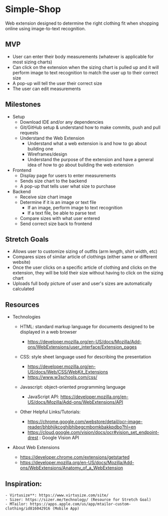 # Simple-Shop
Web extension designed to determine the right clothing fit when shopping online using image-to-text recognition.

## MVP
- User can enter their body measurements (whatever is applicable for most sizing charts)
- Can click on the extension when the sizing chart is pulled up and it will perform image to text recognition to match the user up to their correct size
- A pop-up will tell the user their correct size
- The user can edit measurements


## Milestones
- Setup
	- Download IDE and/or any dependencies
	- Git/GitHub setup & understand how to make commits, push and pull requests
	- Understand the Web Extension
		- Understand what a web extension is and how to go about building one
		- Wireframes/design
		- Understand the purpose of the extension and have a general idea of how to go about building the web extension
- Frontend
	- Display page for users to enter measurements
	- Sends size chart to the backend
	- A pop-up that tells user what size to purchase
- Backend
	- Receive size chart image
	- Determine if it is an image or text file
		- If an image, perform image to text recognition
		- If a text file, be able to parse text
	- Compare sizes with what user entered
	- Send correct size back to frontend

## Stretch Goals
- Allows user to customize sizing of outfits (arm length, shirt width, etc)
- Compares sizes of similar article of clothings (either same or different website) 
- Once the user clicks on a specific article of clothing and clicks on the extension, they will be told their size without having to click on the sizing chart
- Uploads full body picture of user and user's sizes are automatically calculated

## Resources
- Technologies
	- HTML: standard markup language for documents designed to be displayed in a web browser
		- https://developer.mozilla.org/en-US/docs/Mozilla/Add-ons/WebExtensions/user_interface/Extension_pages

	- CSS: style sheet language used for describing the presentation
		- https://developer.mozilla.org/en-US/docs/Web/CSS/WebKit_Extensions
		- https://www.w3schools.com/css/

	- Javascript: object-oriented programming language
		- JavaScript API: https://developer.mozilla.org/en-US/docs/Mozilla/Add-ons/WebExtensions/API

	- Other Helpful Links/Tutorials:
		- https://chrome.google.com/webstore/detail/ocr-image-reader/bhbhjjkcoghibhibegcmbomkbakkpdbo?hl=en
		- https://cloud.google.com/vision/docs/ocr#vision_set_endpoint-drest : Google Vision API

- About Web Extensions
	- https://developer.chrome.com/extensions/getstarted
	- https://developer.mozilla.org/en-US/docs/Mozilla/Add-ons/WebExtensions/Anatomy_of_a_WebExtension

## Inspiration:
	- Virtusize**: https://www.virtusize.com/site/
	- Sizer: https://sizer.me/technology/ (Resource for Stretch Goal)
	- MTailor: https://apps.apple.com/us/app/mtailor-custom-clothing/id816042916 (Mobile App)